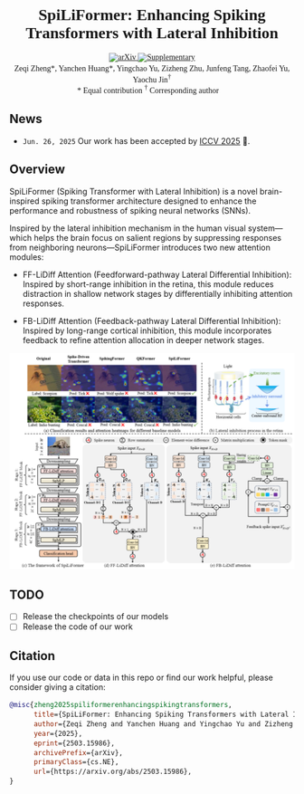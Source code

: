 <div align="center" style="font-family: charter;">
<h1>SpiLiFormer: Enhancing Spiking Transformers with Lateral Inhibition</h1>
<a href="https://arxiv.org/pdf/2503.15986" target="_blank">
    <img alt="arXiv" src="https://img.shields.io/badge/arXiv-SpiLiFormer-red?logo=arxiv" height="20" />
</a>
<a href="https://openreview.net/attachment?id=M4DTKg3PNr&name=supplementary_material" target="_blank">
    <img alt="Supplementary" src="https://img.shields.io/badge/📑_Supplementary-SpiLiFormer-ffc107?color=FFCF50&logoColor=white" height="20" />
</a>

<div>
    Zeqi Zheng*<sup></sup>,</span>
    Yanchen Huang*<sup></sup>,</span>
    Yingchao Yu<sup></sup>,</span>
    Zizheng Zhu<sup></sup>,</span>
    Junfeng Tang<sup></sup>,</span>
    Zhaofei Yu<sup></sup>,</span>
    Yaochu Jin<sup>&dagger;</sup></span>
</div>

<div>
    * Equal contribution <sup>&dagger;</sup> Corresponding author&emsp;
</div>

</div>

## News
* `Jun. 26, 2025` Our work has been accepted by [ICCV 2025](https://iccv.thecvf.com/) 🎉.

## Overview
SpiLiFormer (Spiking Transformer with Lateral Inhibition) is a novel brain-inspired spiking transformer architecture designed to enhance the performance and robustness of spiking neural networks (SNNs). 

Inspired by the lateral inhibition mechanism in the human visual system—which helps the brain focus on salient regions by suppressing responses from neighboring neurons—SpiLiFormer introduces two new attention modules:

- FF-LiDiff Attention (Feedforward-pathway Lateral Differential Inhibition): Inspired by short-range inhibition in the retina, this module reduces distraction in shallow network stages by differentially inhibiting attention responses.

- FB-LiDiff Attention (Feedback-pathway Lateral Differential Inhibition): Inspired by long-range cortical inhibition, this module incorporates feedback to refine attention allocation in deeper network stages.

![My Image](assets/SpiLiFormer.png)

## TODO
- [ ] Release the checkpoints of our models
- [ ] Release the code of our work

## Citation
If you use our code or data in this repo or find our work helpful, please consider giving a citation:

``` bibtex
@misc{zheng2025spiliformerenhancingspikingtransformers,
      title={SpiLiFormer: Enhancing Spiking Transformers with Lateral Inhibition}, 
      author={Zeqi Zheng and Yanchen Huang and Yingchao Yu and Zizheng Zhu and Junfeng Tang and Zhaofei Yu and Yaochu Jin},
      year={2025},
      eprint={2503.15986},
      archivePrefix={arXiv},
      primaryClass={cs.NE},
      url={https://arxiv.org/abs/2503.15986}, 
}
